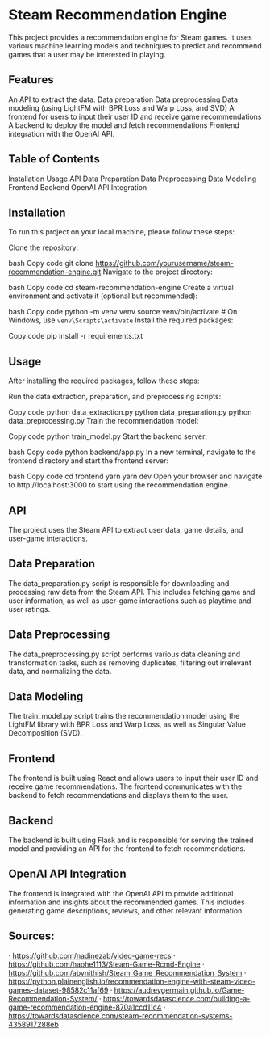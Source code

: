 # Steam Recommendation Engine
This project provides a recommendation engine for Steam games. It uses various machine learning models and techniques to predict and recommend games that a user may be interested in playing.

## Features
An API to extract the data.
Data preparation
Data preprocessing
Data modeling (using LightFM with BPR Loss and Warp Loss, and SVD)
A frontend for users to input their user ID and receive game recommendations
A backend to deploy the model and fetch recommendations
Frontend integration with the OpenAI API.
## Table of Contents
Installation
Usage
API
Data Preparation
Data Preprocessing
Data Modeling
Frontend
Backend
OpenAI API Integration

## Installation
To run this project on your local machine, please follow these steps:

Clone the repository:

bash
Copy code
git clone https://github.com/yourusername/steam-recommendation-engine.git
Navigate to the project directory:

bash
Copy code
cd steam-recommendation-engine
Create a virtual environment and activate it (optional but recommended):

bash
Copy code
python -m venv venv
source venv/bin/activate  # On Windows, use `venv\Scripts\activate`
Install the required packages:

Copy code
pip install -r requirements.txt
## Usage
After installing the required packages, follow these steps:

Run the data extraction, preparation, and preprocessing scripts:

Copy code
python data_extraction.py
python data_preparation.py
python data_preprocessing.py
Train the recommendation model:

Copy code
python train_model.py
Start the backend server:

bash
Copy code
python backend/app.py
In a new terminal, navigate to the frontend directory and start the frontend server:

bash
Copy code
cd frontend
yarn
yarn dev
Open your browser and navigate to http://localhost:3000 to start using the recommendation engine.

## API
The project uses the Steam API to extract user data, game details, and user-game interactions.

## Data Preparation
The data_preparation.py script is responsible for downloading and processing raw data from the Steam API. This includes fetching game and user information, as well as user-game interactions such as playtime and user ratings.

## Data Preprocessing
The data_preprocessing.py script performs various data cleaning and transformation tasks, such as removing duplicates, filtering out irrelevant data, and normalizing the data.

## Data Modeling
The train_model.py script trains the recommendation model using the LightFM library with BPR Loss and Warp Loss, as well as Singular Value Decomposition (SVD).

## Frontend
The frontend is built using React and allows users to input their user ID and receive game recommendations. The frontend communicates with the backend to fetch recommendations and displays them to the user.

## Backend
The backend is built using Flask and is responsible for serving the trained model and providing an API for the frontend to fetch recommendations.

## OpenAI API Integration
The frontend is integrated with the OpenAI API to provide additional information and insights about the recommended games. This includes generating game descriptions, reviews, and other relevant information.

## Sources:
· https://github.com/nadinezab/video-game-recs
· https://github.com/haohe1113/Steam-Game-Rcmd-Engine
· https://github.com/abvnithish/Steam_Game_Recommendation_System
· https://python.plainenglish.io/recommendation-engine-with-steam-video-games-dataset-98582c11af69
· https://audreygermain.github.io/Game-Recommendation-System/
· https://towardsdatascience.com/building-a-game-recommendation-engine-870a1ccd11c4
· https://towardsdatascience.com/steam-recommendation-systems-4358917288eb
